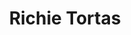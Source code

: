 ---
title: "Richie Tortas"
url: /caracas/richie-tortas-av-francisco-de-miranda/
shop: Konditorei
---